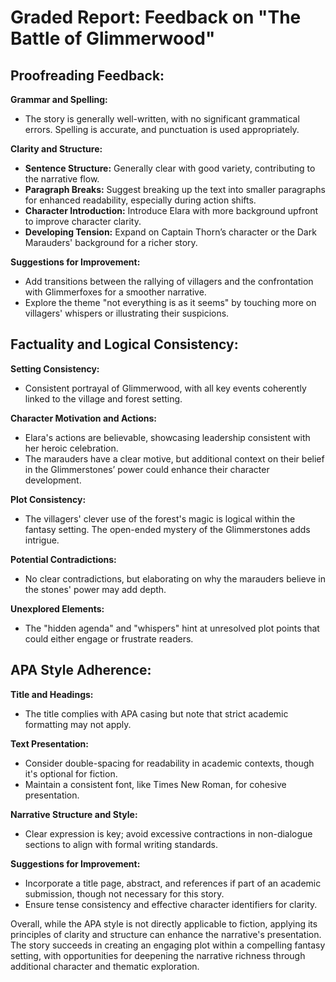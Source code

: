 # Graded Report: Feedback on "The Battle of Glimmerwood"

## Proofreading Feedback:
**Grammar and Spelling:**
- The story is generally well-written, with no significant grammatical errors. Spelling is accurate, and punctuation is used appropriately.

**Clarity and Structure:**
- **Sentence Structure:** Generally clear with good variety, contributing to the narrative flow.
- **Paragraph Breaks:** Suggest breaking up the text into smaller paragraphs for enhanced readability, especially during action shifts.
- **Character Introduction:** Introduce Elara with more background upfront to improve character clarity.
- **Developing Tension:** Expand on Captain Thorn’s character or the Dark Marauders' background for a richer story.

**Suggestions for Improvement:**
- Add transitions between the rallying of villagers and the confrontation with Glimmerfoxes for a smoother narrative.
- Explore the theme "not everything is as it seems" by touching more on villagers' whispers or illustrating their suspicions.

## Factuality and Logical Consistency:
**Setting Consistency:**
- Consistent portrayal of Glimmerwood, with all key events coherently linked to the village and forest setting.

**Character Motivation and Actions:**
- Elara's actions are believable, showcasing leadership consistent with her heroic celebration.
- The marauders have a clear motive, but additional context on their belief in the Glimmerstones’ power could enhance their character development.

**Plot Consistency:**
- The villagers' clever use of the forest's magic is logical within the fantasy setting. The open-ended mystery of the Glimmerstones adds intrigue.

**Potential Contradictions:**
- No clear contradictions, but elaborating on why the marauders believe in the stones' power may add depth.

**Unexplored Elements:**
- The "hidden agenda" and "whispers" hint at unresolved plot points that could either engage or frustrate readers.

## APA Style Adherence:
**Title and Headings:**
- The title complies with APA casing but note that strict academic formatting may not apply.

**Text Presentation:**
- Consider double-spacing for readability in academic contexts, though it's optional for fiction.
- Maintain a consistent font, like Times New Roman, for cohesive presentation.

**Narrative Structure and Style:**
- Clear expression is key; avoid excessive contractions in non-dialogue sections to align with formal writing standards.

**Suggestions for Improvement:**
- Incorporate a title page, abstract, and references if part of an academic submission, though not necessary for this story.
- Ensure tense consistency and effective character identifiers for clarity.

Overall, while the APA style is not directly applicable to fiction, applying its principles of clarity and structure can enhance the narrative's presentation. The story succeeds in creating an engaging plot within a compelling fantasy setting, with opportunities for deepening the narrative richness through additional character and thematic exploration.